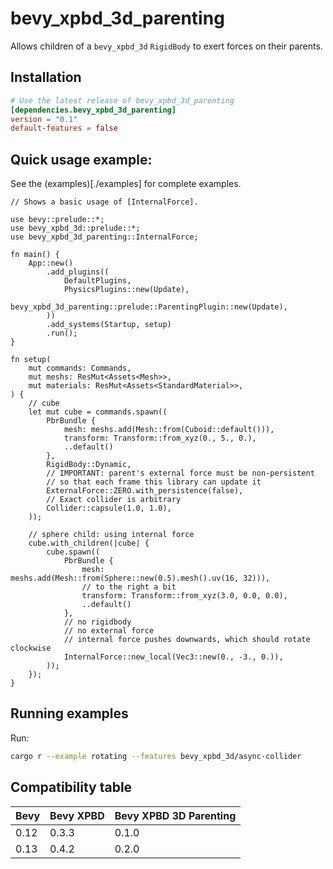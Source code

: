 # bevy_xpbd_3d_parenting
Allows children of a `bevy_xpbd_3d` `RigidBody` to exert forces on their parents.

## Installation
```toml
# Use the latest release of bevy_xpbd_3d_parenting
[dependencies.bevy_xpbd_3d_parenting]
version = "0.1"
default-features = false
```

## Quick usage example:
See the (examples)[./examples] for complete examples.
```rust,no_run
// Shows a basic usage of [InternalForce].

use bevy::prelude::*;
use bevy_xpbd_3d::prelude::*;
use bevy_xpbd_3d_parenting::InternalForce;

fn main() {
	App::new()
		.add_plugins((
			DefaultPlugins,
			PhysicsPlugins::new(Update),
			bevy_xpbd_3d_parenting::prelude::ParentingPlugin::new(Update),
		))
		.add_systems(Startup, setup)
		.run();
}

fn setup(
	mut commands: Commands,
	mut meshs: ResMut<Assets<Mesh>>,
	mut materials: ResMut<Assets<StandardMaterial>>,
) {
	// cube
	let mut cube = commands.spawn((
		PbrBundle {
			mesh: meshs.add(Mesh::from(Cuboid::default())),
			transform: Transform::from_xyz(0., 5., 0.),
			..default()
		},
		RigidBody::Dynamic,
		// IMPORTANT: parent's external force must be non-persistent
		// so that each frame this library can update it
		ExternalForce::ZERO.with_persistence(false),
		// Exact collider is arbitrary
		Collider::capsule(1.0, 1.0),
	));

	// sphere child: using internal force
	cube.with_children(|cube| {
		cube.spawn((
			PbrBundle {
				mesh: meshs.add(Mesh::from(Sphere::new(0.5).mesh().uv(16, 32))),
				// to the right a bit
				transform: Transform::from_xyz(3.0, 0.0, 0.0),
				..default()
			},
			// no rigidbody
			// no external force
			// internal force pushes downwards, which should rotate clockwise
			InternalForce::new_local(Vec3::new(0., -3., 0.)),
		));
	});
}
```

## Running examples
Run:
```sh
cargo r --example rotating --features bevy_xpbd_3d/async-collider
```

## Compatibility table
| Bevy | Bevy XPBD | Bevy XPBD 3D Parenting |
| ---- | --------- | ---------------------- |
| 0.12 | 0.3.3     | 0.1.0									|
| 0.13 | 0.4.2		 | 0.2.0									|
